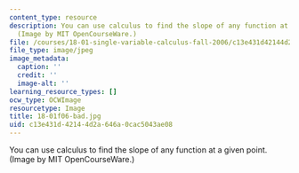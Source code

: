 ```yaml
---
content_type: resource
description: You can use calculus to find the slope of any function at a given point.
  (Image by MIT OpenCourseWare.)
file: /courses/18-01-single-variable-calculus-fall-2006/c13e431d42144d2a646a0cac5043ae08_18-01f06-bad.jpg
file_type: image/jpeg
image_metadata:
  caption: ''
  credit: ''
  image-alt: ''
learning_resource_types: []
ocw_type: OCWImage
resourcetype: Image
title: 18-01f06-bad.jpg
uid: c13e431d-4214-4d2a-646a-0cac5043ae08
---
```

You can use calculus to find the slope of any function at a given point. (Image by MIT OpenCourseWare.)

